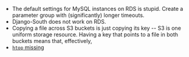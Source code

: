 * The default settings for MySQL instances on RDS is stupid. Create a parameter group with (significantly) longer timeouts.
* Django-South does not work on RDS.
* Copying a file across S3 buckets is just copying its key -- S3 is one uniform storage resource. Having a key that points to a file in both buckets means that, effectively, 
* [`htop` missing](http://aws.blandnet.org/wordpress/htop-install/)

